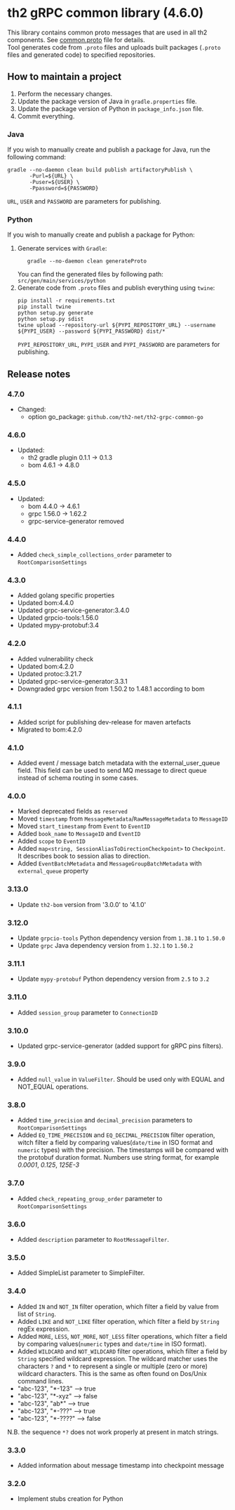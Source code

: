 # th2 gRPC common library (4.6.0)

This library contains common proto messages that are used in all th2 components.
See [common.proto](https://github.com/th2-net/th2-grpc-common/blob/master/src/main/proto/th2_grpc_common/common.proto "common.proto")
file for details. <br>
Tool generates code from `.proto` files and uploads built packages (`.proto` files and generated code) to specified
repositories.

## How to maintain a project

1. Perform the necessary changes.
2. Update the package version of Java in `gradle.properties` file.
3. Update the package version of Python in `package_info.json` file.
4. Commit everything.

### Java

If you wish to manually create and publish a package for Java, run the following command:

```
gradle --no-daemon clean build publish artifactoryPublish \
       -Purl=${URL} \ 
       -Puser=${USER} \
       -Ppassword=${PASSWORD}
```

`URL`, `USER` and `PASSWORD` are parameters for publishing.

### Python

If you wish to manually create and publish a package for Python:

1. Generate services with `Gradle`:
    ```
       gradle --no-daemon clean generateProto
    ```
   You can find the generated files by following path: `src/gen/main/services/python`
2. Generate code from `.proto` files and publish everything using `twine`:
    ```
    pip install -r requirements.txt
    pip install twine
    python setup.py generate
    python setup.py sdist
    twine upload --repository-url ${PYPI_REPOSITORY_URL} --username ${PYPI_USER} --password ${PYPI_PASSWORD} dist/*
    ```
   `PYPI_REPOSITORY_URL`, `PYPI_USER` and `PYPI_PASSWORD` are parameters for publishing.

## Release notes

### 4.7.0
+ Changed:
  + option go_package: `github.com/th2-net/th2-grpc-common-go`

### 4.6.0
+ Updated:
  + th2 gradle plugin 0.1.1 -> 0.1.3
  + bom 4.6.1 -> 4.8.0

### 4.5.0

+ Updated:
  + bom 4.4.0 -> 4.6.1
  + grpc 1.56.0 -> 1.62.2
  + grpc-service-generator removed

### 4.4.0

+ Added `check_simple_collections_order` parameter to `RootComparisonSettings`

### 4.3.0

+ Added golang specific properties
+ Updated bom:4.4.0
+ Updated grpc-service-generator:3.4.0
+ Updated grpcio-tools:1.56.0
+ Updated mypy-protobuf:3.4

### 4.2.0

+ Added vulnerability check
+ Updated bom:4.2.0
+ Updated protoc:3.21.7
+ Updated grpc-service-generator:3.3.1
+ Downgraded grpc version from 1.50.2 to 1.48.1 according to bom

### 4.1.1

+ Added script for publishing dev-release for maven artefacts
+ Migrated to bom:4.2.0

### 4.1.0

+ Added event / message batch metadata with the external_user_queue field. This field can be used to send MQ message to
  direct queue instead of schema routing in some cases.

### 4.0.0

+ Marked deprecated fields as `reserved`
+ Moved `timestamp` from `MessageMetadata`/`RawMessageMetadata` to `MessageID`
+ Moved `start_timestamp` from `Event` to `EventID`
+ Added `book_name` to `MessageID` and `EventID`
+ Added `scope` to `EventID`
+ Added `map<string, SessionAliasToDirectionCheckpoint>` to `Checkpoint`. It describes book to session alias to
  direction.
+ Added `EventBatchMetadata` and `MessageGroupBatchMetadata` with `external_queue` property

### 3.13.0

+ Update `th2-bom` version from '3.0.0' to '4.1.0'

### 3.12.0

+ Update `grpcio-tools` Python dependency version from `1.38.1` to `1.50.0`
+ Update `grpc` Java dependency version from `1.32.1` to `1.50.2`

### 3.11.1

+ Update `mypy-protobuf` Python dependency version from `2.5` to `3.2`

### 3.11.0

+ Added `session_group` parameter to `ConnectionID`

### 3.10.0

+ Updated grpc-service-generator (added support for gRPC pins filters).

### 3.9.0

+ Added `null_value` in `ValueFilter`. Should be used only with EQUAL and NOT_EQUAL operations.

### 3.8.0

+ Added `time_precision` and `decimal_precision` parameters to `RootComparisonSettings`
+ Added `EQ_TIME_PRECISION` and `EQ_DECIMAL_PRECISION` filter operation, witch filter a field by comparing
  values(`date/time` in ISO format and `numeric` types) with the precision. The timestamps will be compared with the
  protobuf duration format. Numbers use string format, for example _0.0001_, _0.125_, _125E-3_

### 3.7.0

+ Added `check_repeating_group_order` parameter to `RootComparisonSettings`

### 3.6.0

+ Added `description` parameter to `RootMessageFilter`.

### 3.5.0

+ Added SimpleList parameter to SimpleFilter.

### 3.4.0

+ Added `IN` and `NOT_IN` filter operation, which filter a field by value from list of `String`.
+ Added `LIKE` and `NOT_LIKE` filter operation, which filter a field by `String` regEx expression.
+ Added `MORE`, `LESS`, `NOT_MORE`, `NOT_LESS` filter operations, which filter a field by comparing values(`numeric`
  types and `date/time` in ISO format).
+ Added `WILDCARD` and `NOT_WILDCARD`  filter operations, which filter a field by `String` specified wildcard
  expression. The wildcard matcher uses the characters `?` and `*` to represent a single or multiple (zero or more)
  wildcard characters. This is the same as often found on Dos/Unix command lines.
+ "abc-123", "*-123"     --&gt; true
+ "abc-123", "*-xyz"     --&gt; false
+ "abc-123", "ab*"       --&gt; true
+ "abc-123", "*-???"     --&gt; true
+ "abc-123", "*-????"    --&gt; false

N.B. the sequence `*?` does not work properly at present in match strings.

### 3.3.0

+ Added information about message timestamp into checkpoint message

### 3.2.0

+ Implement stubs creation for Python

